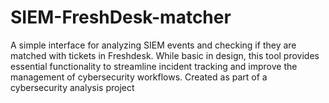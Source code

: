 # SIEM-FreshDesk-matcher
A simple interface for analyzing SIEM events and checking if they are matched with tickets in Freshdesk. While basic in design, this tool provides essential functionality to streamline incident tracking and improve the management of cybersecurity workflows. Created as part of a cybersecurity analysis project
